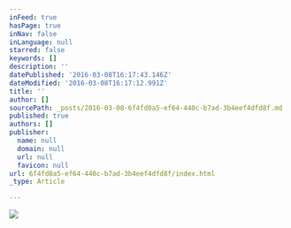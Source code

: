 ```yaml
---
inFeed: true
hasPage: true
inNav: false
inLanguage: null
starred: false
keywords: []
description: ''
datePublished: '2016-03-08T16:17:43.146Z'
dateModified: '2016-03-08T16:17:12.991Z'
title: ''
author: []
sourcePath: _posts/2016-03-08-6f4fd0a5-ef64-440c-b7ad-3b4eef4dfd8f.md
published: true
authors: []
publisher:
  name: null
  domain: null
  url: null
  favicon: null
url: 6f4fd0a5-ef64-440c-b7ad-3b4eef4dfd8f/index.html
_type: Article

---
```

![](https://the-grid-user-content.s3-us-west-2.amazonaws.com/b44cbfac-4352-43e5-9e91-02ea8afdd84b.jpg)